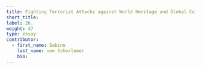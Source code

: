 ```yaml
---
title: Fighting Terrorist Attacks against World Heritage and Global Cultural Heritage Governance
short_title:
label: 26.
weight: 47
type: essay
contributor:
  - first_name: Sabine
    last_name: von Schorlemer
    bio:
---
```

